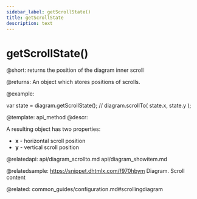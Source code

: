 ```yaml
---
sidebar_label: getScrollState()
title: getScrollState
description: text
---
```


# getScrollState()


@short: returns the position of the diagram inner scroll

@returns:
An object which stores positions of scrolls.


@example:

var state = diagram.getScrollState();
// diagram.scrollTo( state.x, state.y );


@template:	api_method
@descr:

A resulting object has two properties:

- **x**	- horizontal scroll position
- **y** - vertical scroll position

@relatedapi:
	api/diagram_scrollto.md
	api/diagram_showitem.md


@relatedsample:
https://snippet.dhtmlx.com/f970hbym	Diagram. Scroll content


@related:
common_guides/configuration.md#scrollingdiagram